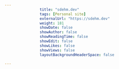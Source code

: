 ---
                title: "sdehm.dev"
                tags: [Personal site]
                externalUrl: "https://sdehm.dev"
                weight: 181
                showDate: false
                showAuthor: false
                showReadingTime: false
                showEdit: false
                showLikes: false
                showViews: false
                layoutBackgroundHeaderSpace: false
                ---

